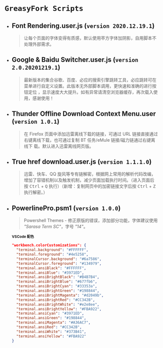 # `GreasyFork Scripts`

- ## **Font Rendering.user.js** (`version 2020.12.19.1`)

  > 让每个页面的字体变得有质感，默认使用苹方字体加阴影，自用脚本不处理外部需求。

- ## **Google & Baidu Switcher.user.js** (`version 2.0.20201219.1`)

  > 最新版本的集合谷歌、百度、必应的搜索引擎跳转工具，必应跳转可在菜单进行自定义设置。此版本无外部脚本调用，更快速和准确的进行按钮定位
  > ，显示速度大大提升。如有异常请清空浏览器缓存，再次载入使用，感谢使用！

- ## **Thunder Offline Download Context Menu.user** (`version 1.0.1`)

  > 在 Firefox 页面中添加迅雷离线下载的链接，可通过 URL 链接直接通过右键离线下载，也可通过复制 BT 任务/eMule 链接/磁力链通过右键离线下
  > 载。默认进入迅雷离线网页版。

- ## **True href download.user.js** (`version 1.1.1.0`)

  > 迅雷、快车、QQ 旋风等专有链解密，根据网上常用的解析代码改编，增加了容错机制以及触发机制，减少页面加载执行时间。（进入页面后按
  > <kbd>Ctrl</kbd> + <kbd>Q</kbd> 执行）（新增：复制网页中的加密链接文字后按 <kbd>Ctrl</kbd> + <kbd>Z</kbd>执行解密。）

- ## **PowerlinePro.psm1** (`version 1.0.0`)

  > Powershell Themes - 修正原版的错误，添加部分功能，字体建议使用 *"Sarasa Term SC"*，字号 *"14"*。

  <sub>**VSCode 配色**</sub>

    ```json
    "workbench.colorCustomizations": {
      "terminal.background": "#FFFFFF",
      "terminal.foreground": "#4e5258",
      "terminalCursor.background": "#6a7586",
      "terminalCursor.foreground": "#134979",
      "terminal.ansiBlack": "#FFFFFF",
      "terminal.ansiBlue": "#3971ED",
      "terminal.ansiBrightBlack": "#B4B7B4",
      "terminal.ansiBrightBlue": "#677fb6",
      "terminal.ansiBrightCyan": "#33353a",
      "terminal.ansiBrightGreen": "#198844",
      "terminal.ansiBrightMagenta": "#d2049b",
      "terminal.ansiBrightRed": "#CC342B",
      "terminal.ansiBrightWhite": "#e2e8ee",
      "terminal.ansiBrightYellow": "#FBA922",
      "terminal.ansiCyan": "#3971ED",
      "terminal.ansiGreen": "#198844",
      "terminal.ansiMagenta": "#A36AC7",
      "terminal.ansiRed": "#CC342B",
      "terminal.ansiWhite": "#373B41",
      "terminal.ansiYellow": "#FBA922"
    }
    ```
